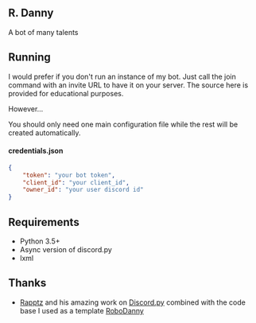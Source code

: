 ## R. Danny

A bot of many talents

## Running

I would prefer if you don't run an instance of my bot. Just call the join command with an invite URL to have it on your server. The source here is provided for educational purposes.

However...

You should only need one main configuration file while the rest will be created automatically.

#### credentials.json

```json
{
    "token": "your bot token",
    "client_id": "your client_id",
    "owner_id": "your user discord id"
}
```

## Requirements

- Python 3.5+
- Async version of discord.py
- lxml

## Thanks
- [Rapptz](https://github.com/Rapptz) and his amazing work on [Discord.py](https://github.com/Rapptz/discord.py) combined with the code base I used as a template [RoboDanny](https://github.com/Rapptz/RoboDanny)
